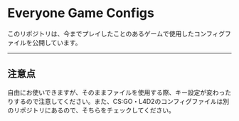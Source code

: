 # Everyone Game Configs

このリポジトリは、今までプレイしたことのあるゲームで使用したコンフィグファイルを公開しています。

---

## 注意点
自由にお使いできますが、そのままファイルを使用する際、キー設定が変わったりするので注意してください。また、CS:GO・L4D2のコンフィグファイルは別のリポジトリにあるので、そちらをチェックしてください。
